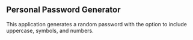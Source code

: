 ## Personal Password Generator

This application generates a random password with the option to include uppercase, symbols, and numbers.

